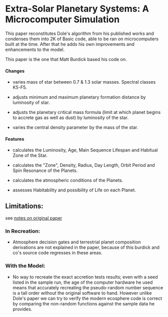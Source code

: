 # Extra-Solar Planetary Systems: A Microcomputer Simulation

This paper reconstitutes Dole's algorithm from his published works and condenses them into 2K of Basic code, able to be ran on microcomputers built at the 
time. After that he adds his own improvements and enhancements to the model.

This paper is the one that Matt Burdick based his code on.

#### Changes

- varies mass of star between 0.7 & 1.3 solar masses. Spectral classes K5-F5.

- adjusts minimum and maximum planetary formation distance by luminosity of star.

- adjusts the planetary critical mass formula (limit at which planet begins to accrete gas as well as dust) by luminosity of the star.

- varies the central density parameter by the mass of the star.

#### Features

- calculates the Luminosity, Age, Main Sequence Lifespan and Habitual Zone of the Star. 

- calculates the "Zone", Density, Radius, Day Length, Orbit Period and Spin Resonance of the Planets.

- calculates the atmospheric conditions of the Planets.

- assesses Habitability and possibility of Life on each Planet.


## Limitations:
see [notes on original paper](/docs/notes/build%20descriptions/Formation%20of%20Planetary%20Systems%20by%20Aggregation.md)

### In Recreation:
- Atmosphere decision gates and terrestrial planet composition derivations are not explained in the paper, because of this burdick and co's source code
regresses in these areas.

### With the Model:
- No way to recreate the exact accretion tests results; even with a seed listed in the sample run, the age of the computer hardware he used means that
accurately recreating the pseudo-random number sequence is a tall order without the original software to hand. However unlike Dole's paper we can try to
verify the modern ecosphere code is correct by comparing the non-random functions against the sample data he provides.

